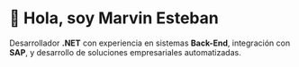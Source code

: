 # 👋 Hola, soy Marvin Esteban

Desarrollador **.NET** con experiencia en sistemas **Back-End**, integración con **SAP**, y desarrollo de soluciones empresariales automatizadas.


<!--
**marvinsteb/marvinsteb** is a ✨ _special_ ✨ repository because its `README.md` (this file) appears on your GitHub profile.

Here are some ideas to get you started:

- 🔭 I’m currently working on ...
- 🌱 I’m currently learning ...
- 👯 I’m looking to collaborate on ...
- 🤔 I’m looking for help with ...
- 💬 Ask me about ...
- 📫 How to reach me: ...
- 😄 Pronouns: ...
- ⚡ Fun fact: ...
-->
